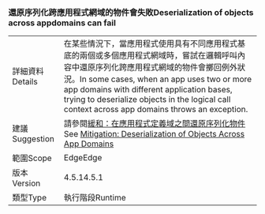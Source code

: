 ### <a name="deserialization-of-objects-across-appdomains-can-fail"></a><span data-ttu-id="bf0f4-101">還原序列化跨應用程式網域的物件會失敗</span><span class="sxs-lookup"><span data-stu-id="bf0f4-101">Deserialization of objects across appdomains can fail</span></span>

|   |   |
|---|---|
|<span data-ttu-id="bf0f4-102">詳細資料</span><span class="sxs-lookup"><span data-stu-id="bf0f4-102">Details</span></span>|<span data-ttu-id="bf0f4-103">在某些情況下，當應用程式使用具有不同應用程式基底的兩個或多個應用程式網域時，嘗試在邏輯呼叫內容中還原序列化跨應用程式網域的物件會擲回例外狀況。</span><span class="sxs-lookup"><span data-stu-id="bf0f4-103">In some cases, when an app uses two or more app domains with different application bases, trying to deserialize objects in the logical call context across app domains throws an exception.</span></span>|
|<span data-ttu-id="bf0f4-104">建議</span><span class="sxs-lookup"><span data-stu-id="bf0f4-104">Suggestion</span></span>|<span data-ttu-id="bf0f4-105">請參閱[緩和：在應用程式定義域之間還原序列化物件](~/docs/framework/migration-guide/mitigation-deserialization-of-objects-across-app-domains.md)</span><span class="sxs-lookup"><span data-stu-id="bf0f4-105">See [Mitigation: Deserialization of Objects Across App Domains](~/docs/framework/migration-guide/mitigation-deserialization-of-objects-across-app-domains.md)</span></span>|
|<span data-ttu-id="bf0f4-106">範圍</span><span class="sxs-lookup"><span data-stu-id="bf0f4-106">Scope</span></span>|<span data-ttu-id="bf0f4-107">Edge</span><span class="sxs-lookup"><span data-stu-id="bf0f4-107">Edge</span></span>|
|<span data-ttu-id="bf0f4-108">版本</span><span class="sxs-lookup"><span data-stu-id="bf0f4-108">Version</span></span>|<span data-ttu-id="bf0f4-109">4.5.1</span><span class="sxs-lookup"><span data-stu-id="bf0f4-109">4.5.1</span></span>|
|<span data-ttu-id="bf0f4-110">類型</span><span class="sxs-lookup"><span data-stu-id="bf0f4-110">Type</span></span>|<span data-ttu-id="bf0f4-111">執行階段</span><span class="sxs-lookup"><span data-stu-id="bf0f4-111">Runtime</span></span>|


